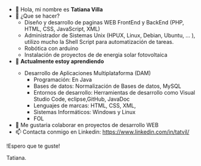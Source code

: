 <ul>
<li> 👋 Hola, mi nombre es <b>Tatiana Villa</b>
<li> 👀 ¿Que se hacer?
<ul>
      <li> Diseño y desarrollo de paginas WEB FrontEnd y BackEnd (PHP, HTML, CSS, JavaScript, XML)
      <li> Administrador de Sistemas Unix (HPUX, Linux, Debian, Ubuntu, ... ), utilizo mucho la Shell Script para automatización de tareas.
      <li> Robótica con arduino </li>
      <li> Instalación de proyectos de de energia solar fotovoltaica</li>
</ul>
      <li> 🌱 <b>Actualmente estoy aprendiendo </b> </li>
<ul>
      <li> Desarrollo de Aplicaciones Multiplataforma (DAM)
            <ul>
                  <li>Programación: En Java</li>
                  <li>Bases de datos: Normalización de Bases de datos, MySQL</li>
                  <li>Entornos de desarrollo: Herramientas de desarrollo como Visual Studio Code, eclipse,GitHub, JavaDoc </li>
                  <li>Lenguajes de marcas: HTML, CSS, XML, </li>
                  <li>Sistemas Informáticos: Windows y Linux</li>
                  <li>FOL</li>
            </ul>
      </li>
</ul>
<li> 💞️ Me gustaria colaborar en proyectos de desarrollo WEB </li>
<li> 📫 Contacta conmigo en Linkedin: <a href="https://www.linkedin.com/in/tatvil/">https://www.linkedin.com/in/tatvil/</a> </li>
</ul>

!Espero que te guste!

Tatiana.
<!---
tatvil/tatvil is a ✨ special ✨ repository because its `README.md` (this file) appears on your GitHub profile.
You can click the Preview link to take a look at your changes.
--->
